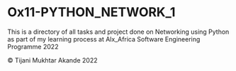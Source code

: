 # Ox11-PYTHON_NETWORK_1

This is a directory of all tasks and project done on Networking using Python as part of my learning process at Alx_Africa Software Engineering Programme 2022

© Tijani Mukhtar Akande 2022

